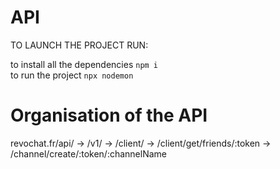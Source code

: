 # API
TO LAUNCH THE PROJECT RUN:

to install all the dependencies
``` npm i ```
<br />
to run the project
``` npx nodemon ```

# Organisation of the API

revochat.fr/api/
-> /v1/
-> /client/ 
   -> /client/get/friends/:token
   -> /channel/create/:token/:channelName
